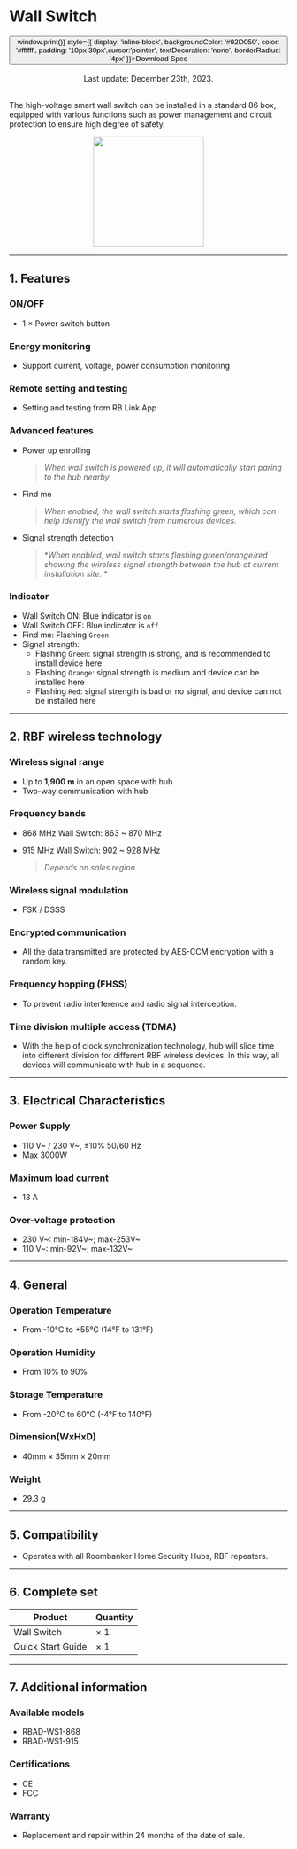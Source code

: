﻿# Wall Switch

<div style={{textAlign: 'center'}}>
<button onClick={() => window.print()} style={{ display: 'inline-block', backgroundColor: '#92D050', color: '#ffffff', padding: '10px 30px',cursor:'pointer', textDecoration: 'none', borderRadius: '4px' }}>Download Spec</button>
</div>

<br />

<center>
    Last update: December 23th, 2023.
</center>

<br />

The high-voltage smart wall switch can be installed in a standard 86 box, equipped with various functions such as power management and circuit protection to ensure high degree of safety.

<div align="center">
  <img src="https://dusunprj.oss-us-west-1.aliyuncs.com/roombanker/Wall-switch.png" width="200" />
</div>




------

## 1. Features

### ON/OFF

* 1 × Power switch button

### Energy monitoring

* Support current, voltage, power consumption monitoring

### Remote setting and testing

* Setting and testing from RB Link App

### Advanced features

* Power up enrolling  
  
  > *When wall switch is powered up, it will automatically start paring to the hub nearby*
* Find me  
  
  > *When enabled, the wall switch starts flashing green, which can help identify the wall switch from numerous devices.*
* Signal strength detection  
  
  > **When enabled, wall switch starts flashing green/orange/red showing the wireless signal strength between the hub at current installation site.* * 

### Indicator

* Wall Switch ON: Blue indicator is `on`
* Wall Switch OFF: Blue indicator is `off`
* Find me: Flashing `Green`
* Signal strength: 
  * Flashing `Green`: signal strength is strong, and is recommended to install device here
  * Flashing `Orange`: signal strength is medium and device can be installed here
  * Flashing `Red`: signal strength is bad or no signal, and device can not be installed here


------

## 2. RBF wireless technology

### Wireless signal range

* Up to **1,900 m** in an open space with hub
* Two-way communication with hub

### Frequency bands

* 868 MHz Wall Switch: 863 ~ 870 MHz
* 915 MHz Wall Switch: 902 ~ 928 MHz  
  
  > *Depends on sales region.*

### Wireless signal modulation

* FSK / DSSS

### Encrypted communication

* All the data transmitted are protected by AES-CCM encryption with a random key.

### Frequency hopping (FHSS)

* To prevent radio interference and radio signal interception.

### Time division multiple access (TDMA)

* With the help of clock synchronization technology, hub will slice time into different division for different RBF wireless devices. In this way, all devices will communicate with hub in a sequence.

------

## 3. Electrical Characteristics

### Power Supply

* 110 V~ / 230 V~, ±10% 50/60 Hz
* Max 3000W

### Maximum load current

* 13 A

### Over-voltage protection

* 230 V~: min-184V~; max-253V~
* 110 V~: min-92V~; max-132V~

------

## 4. General

### Operation Temperature

* From -10°С to +55°С (14°F to 131°F)

### Operation Humidity

* From 10% to 90%

### Storage Temperature

* From -20°C to 60°C (-4°F to 140°F)

### Dimension(WxHxD)

* 40mm × 35mm × 20mm

### Weight

* 29.3 g

------

## 5. Compatibility

* Operates with all Roombanker Home Security Hubs,  RBF repeaters.

------

## 6. Complete set

| Product           | Quantity |
| ----------------- | -------- |
| Wall Switch       | × 1      |
| Quick Start Guide | × 1      |



------

## 7. Additional information

### Available models

* RBAD-WS1-868
* RBAD-WS1-915

### Certifications

* CE
* FCC


### Warranty

* Replacement and repair within 24 months of the date of sale. 
